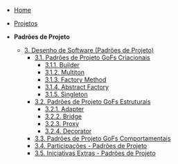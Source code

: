 <!-- docs/_sidebar.md -->
- [Home](/docs)
- [Projetos](./Projeto/Projeto.md)

- **Padrões de Projeto**
  - [3. Desenho de Software (Padrões de Projeto)](./PadroesDeProjeto/3.PadroesDeProjeto.md)
    - [3.1. Padrões de Projeto GoFs Criacionais](./PadroesDeProjeto/3.1.GoFsCriacionais.md)
      - [3.1.1. Builder](./PadroesDeProjeto/3.1.1.Builder.md)
      - [3.1.2. Multiton](./PadroesDeProjeto/3.1.2.Multiton.md)
      - [3.1.3. Factory Method](./PadroesDeProjeto/3.1.3.FactoryMethod.md)
      - [3.1.4. Abstract Factory](./PadroesDeProjeto/3.1.4.Abstract-factory.md)
      - [3.1.5. Singleton](./PadroesDeProjeto/3.1.5.Singleton.md)
    - [3.2. Padrões de Projeto GoFs Estruturais](./PadroesDeProjeto/3.2.GoFsEstruturais.md)
      - [3.2.1. Adapter](./PadroesDeProjeto/3.2.1.Adapter.md)
      - [3.2.2. Bridge](./PadroesDeProjeto/3.2.2.Bridge.md)
      - [3.2.3. Proxy](./PadroesDeProjeto/3.2.3.Proxy.md)
      - [3.2.4. Decorator](./PadroesDeProjeto/3.2.4.Decorator.md)
    - [3.3. Padrões de Projeto GoFs Comportamentais](./PadroesDeProjeto/3.3.GoFsComportamentais.md)
    - [3.4. Participações - Padrões de Projeto](./PadroesDeProjeto/3.4.ParticipacoesPadroes.md)
    - [3.5. Iniciativas Extras - Padrões de Projeto](./PadroesDeProjeto/3.5.IniciativasExtras.md)
